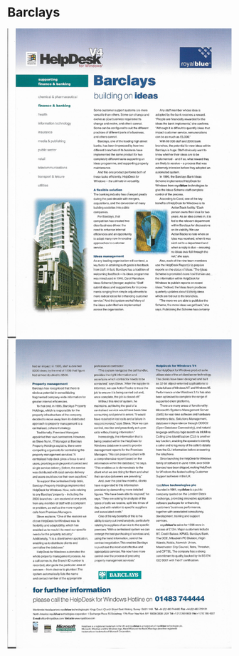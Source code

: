 # Barclays

![Page 1 of the Barclays case study](barclays-case-study-1.jpg)
![Page 2 of the Barclays case study](barclays-case-study-2.jpg)
